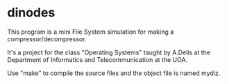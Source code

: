 # dinodes



This program is a mini File System simulation for making a compressor/decompressor.

It's a project for the class "Operating Systems" taught by A.Delis at the Department of Informatics and Telecommunication at the UOA.

Use "make" to compile the source files and the object file is named mydiz.

